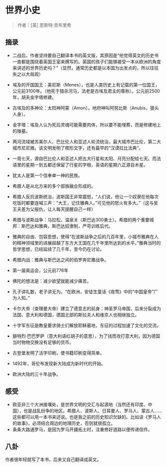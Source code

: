 # 世界小史

> 作者：[英] 恩斯特·贡布里希


## 摘录

* 二战后，作者坚持要自己翻译本书的英文版，其原因是“他觉得英文的历史书一直都是围绕着英国王室来撰写的。英国的孩子们能够接受一本从欧洲的角度来讲述的世界历史吗？”（显然，通常历史都是以本国为出发点的，所以往往失之以大局观）
* 埃及的开国国王：美尼斯（Menes），也是人类历史上有记载的第一位国王，公元前3100年。（他死于猎杀河马，法老是古埃及君主的尊称）。公元前2500年，胡夫金字塔修建。
* 古埃及的多神论：太阳神阿蒙（Amon）。地府神叫阿努比斯（Anubis，狼头人身）。
* 金字塔：埃及人认为死后灵魂可能需要肉体，所以要不能埋葬，而是修建地上的陵墓。
* 两河流域被苏美尔人、巴比伦人和亚述人轮流统治，最大城市巴比伦，第二大城市尼尼微。该文明发明了楔形文字，还有最早的“汉谟拉比法典”。
* 一周七天，源自巴比伦人和亚述人把五大行星和太阳、月亮分配给七天。而法语里的星期一到五都还保留了行星的字根，英语的星期六正源自木星。
* 犹太人是第一个信奉单一神的民族。

* 希腊人是从北方来的多个部族融合形成的。
* 希腊人反抗波斯统治，波斯国王非常震怒，“人们说，他让一个奴隶在他每次吃饭时都要连喊三声：“大王，记住雅典人。”可见他的怒火有多大。”（这与吴王夫差为父报仇，让人每天提醒自己一样）
* 希腊与波斯战争：马拉松、温泉关（斯巴达300勇士）。希腊的两个重要城邦：斯巴达和雅典，斯巴达奴隶制，严苛训练后代。
* 雅典的自由、包容思想，使得“在波斯战争之后的几百年里，小城市雅典在人的精神领域里的进展超越了东方大王国在几千年里所达到的水平。”雅典当时的哲学思想，已经延续了几千年，至今仍在讨论。
* 希腊内战：雅典与斯巴达之间的伯罗奔尼撒战争。
* 第一届奥运会，公元前776年

* 佛陀的想法是：减少欲望就能减少痛苦。
* 孔子讲礼数，老子讲无为。“在欧洲，安徒生童话《夜莺》中的“中国皇帝”广为人知。”

* 卡尔大帝（查理曼大帝）建立了德意志的前身：神圣罗马帝国，后来分裂成为法国、意大利和德国，德国北部的斯拉夫人和维京人也相继独立。
* 十字军东征是教皇要求骑士们解放耶稣墓地，东征的过程加速了文化的交流。
* 腓特烈·巴巴罗萨（意大利语红胡子的意思），为了钱而攻打意大利，因为德国当时物物交换没有足够的货币。
* 古登堡发明了活字印刷，使书籍印刷变得简单。

* 1492年，哥伦布发现新大陆成为新时代的开始。
* 欧洲大陆的三十年战争。



## 感受

* 欧亚非三个大洲接壤处，是世界文明的交汇与起源地（当然还有印度、中国），也是战乱纷争的地区。希腊人、波斯人、日耳曼人、罗马人、蒙古人……这些都可以用一本书来述说。也是我之前的历史知识欠缺的。比如读《罗马人的故事》，必须结合周边的地理历史，否则就很孤立。
* 条条大路通罗马，是因为罗马开疆拓土时，注重修好道路以便传递信件。


## 八卦

作者很年轻就写了本书，后来又自己翻译成英文。
